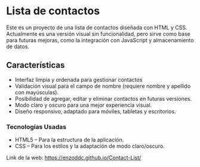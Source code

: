 <h1>Lista de contactos </h1>
Este es un proyecto de una lista de contactos diseñada con HTML y CSS. Actualmente es una versión visual sin funcionalidad, pero sirve como base para futuras mejoras, como la integración con JavaScript y almacenamiento de datos.
<h2>Características</h2>
<ul>
  <li>Interfaz limpia y ordenada para gestionar contactos</li>
  <li>Validación visual para el campo de nombre (requiere nombre y apellido con mayúsculas).</li>
  <li>Posibilidad de agregar, editar y eliminar contactos en futuras versiones.</li>
  <li>Modo claro y oscuro para una mejor experiencia visual.</li>
  <li>Diseño responsivo, adaptado para móviles, tabletas y escritorios.</li>
</ul>

<h3>Tecnologías Usadas</h3>
<ul>
  <li>HTML5 – Para la estructura de la aplicación.</li>
  <li>CSS – Para los estilos y la adaptación de modo claro/oscuro.</li>
</ul>

Link de la web: https://enzoddc.github.io/Contact-List/


